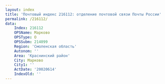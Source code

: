 ```yaml
---
layout: index
title: 'Почтовый индекс 216112: отделение почтовой связи Почты России'
permalink: /216112/
data:
    Index: 216112
    OPSName: Марково
    OPSType: О
    OPSSubm: 214099
    Region: 'Смоленская область'
    Autonom: ''
    Area: 'Краснинский район'
    City: Марково
    City1: ''
    ActDate: '20020614'
    IndexOld: ''
---
```

